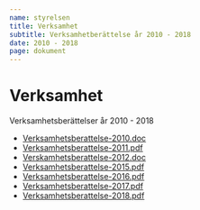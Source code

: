 ```yaml
---
name: styrelsen
title: Verksamhet
subtitle: Verksamhetberättelse år 2010 - 2018
date: 2010 - 2018
page: dokument
---
```


# Verksamhet

Verksamhetsberättelser år 2010 - 2018

- <a href="./assets/files/verksamhetsberattelse/Verksamhetsberattelse-2010.doc" target="_blank">Verksamhetsberattelse-2010.doc</a>
- <a href="./assets/files/verksamhetsberattelse/Verksamhetsberattelse-2011.pdf" target="_blank">Verksamhetsberattelse-2011.pdf</a>
- <a href="./assets/files/verksamhetsberattelse/Verksamhetsberattelse-2012.doc" target="_blank">Verskamhetsberattelse-2012.doc</a>
- <a href="./assets/files/verksamhetsberattelse/Verksamhetsberattelse-2015.pdf" target="_blank">Verksamhetsberattelse-2015.pdf</a>
- <a href="./assets/files/verksamhetsberattelse/Verksamhetsberattelse-2016.pdf" target="_blank">Verksamhetsberattelse-2016.pdf</a>
- <a href="./assets/files/verksamhetsberattelse/Verksamhetsberattelse-2017.pdf" target="_blank">Verksamhetsberattelse-2017.pdf</a>
- <a href="./assets/files/verksamhetsberattelse/Verksamhetsberattelse-2018.pdf" target="_blank">Verksamhetsberattelse-2018.pdf</a>
